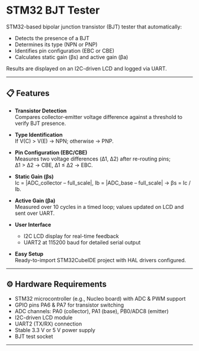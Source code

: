 # STM32 BJT Tester

STM32-based bipolar junction transistor (BJT) tester that automatically:

- Detects the presence of a BJT
- Determines its type (NPN or PNP)
- Identifies pin configuration (EBC or CBE)
- Calculates static gain (βs) and active gain (βa)

Results are displayed on an I2C-driven LCD and logged via UART.

---

## 📋 Features

- **Transistor Detection**  
  Compares collector-emitter voltage difference against a threshold to verify BJT presence.

- **Type Identification**  
  If V(C) > V(E) → NPN; otherwise → PNP.

- **Pin Configuration (EBC/CBE)**  
  Measures two voltage differences (Δ1, Δ2) after re-routing pins;  
  Δ1 > Δ2 → CBE, Δ1 ≤ Δ2 → EBC.

- **Static Gain (βs)**  
  Ic = |ADC_collector – full_scale|, Ib = |ADC_base – full_scale| → βs = Ic / Ib.

- **Active Gain (βa)**  
  Measured over 10 cycles in a timed loop; values updated on LCD and sent over UART.

- **User Interface**  
  - I2C LCD display for real-time feedback  
  - UART2 at 115200 baud for detailed serial output

- **Easy Setup**  
  Ready-to-import STM32CubeIDE project with HAL drivers configured.

---

## ⚙️ Hardware Requirements

- STM32 microcontroller (e.g., Nucleo board) with ADC & PWM support  
- GPIO pins PA6 & PA7 for transistor switching  
- ADC channels: PA0 (collector), PA1 (base), PB0/ADC8 (emitter)  
- I2C-driven LCD module  
- UART2 (TX/RX) connection  
- Stable 3.3 V or 5 V power supply  
- BJT test socket

---

